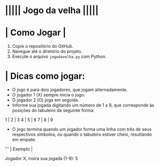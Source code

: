 # ||||| Jogo da velha ||||| 

# | Como Jogar |

1. Copie o repositório do GitHub.
2. Navegue até o diretório do projeto.
3. Execute o arquivo `jogodavelha.py` com Python.

# | Dicas como jogar:

- O jogo é para dois jogadores, que jogam alternadamente.
- O jogador 1 (X) sempre inicia o jogo.
- O jogador 2 (O) joga em seguida.
- Informe sua jogada digitando um número de 1 a 9, que corresponde às posições do tabuleiro da seguinte forma:

1 | 2 | 3
4 | 5 | 6
7 | 8 | 9

- O jogo termina quando um jogador forma uma linha com três de seus respectivos símbolos, ou quando o tabuleiro estiver cheio, resultando em empate.

''' | Exemplo | 

Jogador X, insira sua jogada (1-9): 5
